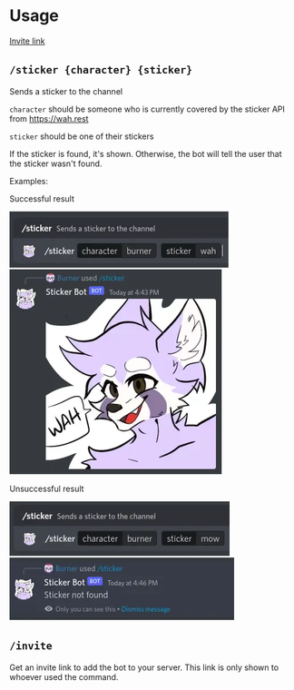 # Usage

[Invite link](https://discord.com/api/oauth2/authorize?client_id=992849804197630003&permissions=2147485696&scope=bot%20applications.commands)

## `/sticker {character} {sticker}`

Sends a sticker to the channel

`character` should be someone who is currently covered by the sticker API from <https://wah.rest>

`sticker` should be one of their stickers

If the sticker is found, it's shown.
Otherwise, the bot will tell the user that the sticker wasn't found.

Examples:

Successful result

![Example 1 - Arguments are "burner" and "wah"](./images/example1-args.webp)
![Result 1 - A sticker is shown](./images/example1-result.webp)

Unsuccessful result

![Example 2 - Arguments are "burner" and "mow"](./images/example2-args.webp)
![Result 2 - A message telling the user that the sticker couldn't be found is shown](./images/example2-result.webp)

## `/invite`

Get an invite link to add the bot to your server.
This link is only shown to whoever used the command.
